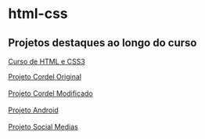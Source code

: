 # html-css
<h2> Projetos destaques ao longo do curso </h2>
 <a href="https://brunnoferreiraaa.github.io/html-css/Exerc%C3%ADcios/ex001/index.html">Curso de HTML e CSS3</a>
 
 <a href="https://brunnoferreiraaa.github.io/html-css/html-css-master/desafios/modulo-03/d012/cordeloriginal.html">Projeto Cordel Original</a> <br> <br>
 <a href="https://brunnoferreiraaa.github.io/html-css/html-css-master/desafios/modulo-03/d012/index.html">Projeto Cordel Modificado</a> <br> <br>
 <a href="https://brunnoferreiraaa.github.io/programs/android.html">Projeto Android</a> <br> <br>
 <a href="https://brunnoferreiraaa.github.io/html-css/html-css-master/desafios/modulo-04/d013/index.html">Projeto Social Medias</a>
